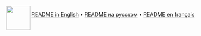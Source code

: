 <img align="left" width="64" height="64" src="https://hsto.org/webt/8c/nt/ku/8cntkuotjbfc1aiirrepb4xb4o4.png">


[README in English](README.en.md) • [README на русском](README.ru.md) • [README en français](README.fr.md)
